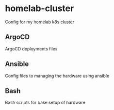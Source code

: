 # homelab-cluster

Config for my homelab k8s cluster

## ArgoCD

ArgoCD deployments files

## Ansible

Config files to managing the hardware using ansible

## Bash

Bash scripts for base setup of hardware